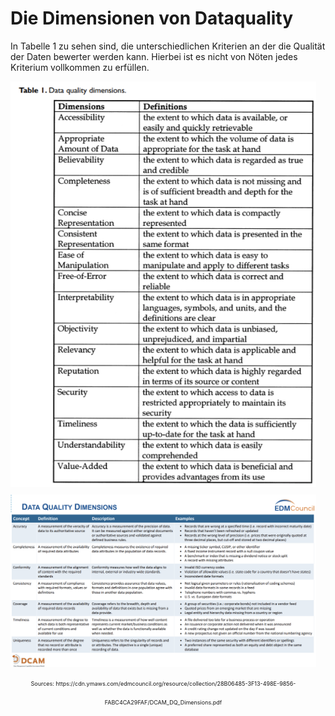 # Die Dimensionen von Dataquality

In Tabelle 1 zu sehen sind, die unterschiedlichen Kriterien an der die Qualität der Daten bewerter werden kann.
Hierbei ist es nicht von Nöten jedes Kriterium vollkommen zu erfüllen. 

<p float="left" style="text-align:center;font-size:9px;line-height:30px;padding-right:3%">
  <img src="DataqualityDimensions.PNG">
  <img src="DataqualityDimensions2.PNG">
  Sources: https://cdn.ymaws.com/edmcouncil.org/resource/collection/28B06485-3F13-498E-9856-FABC4CA29FAF/DCAM_DQ_Dimensions.pdf
</p>